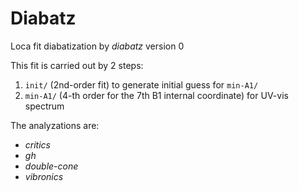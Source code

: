 # Diabatz
Loca fit diabatization by *diabatz* version 0

This fit is carried out by 2 steps:
1. `init/` (2nd-order fit) to generate initial guess for `min-A1/`
2. `min-A1/` (4-th order for the 7th B1 internal coordinate) for UV-vis spectrum

The analyzations are:
* *critics*
* *gh*
* *double-cone*
* *vibronics*